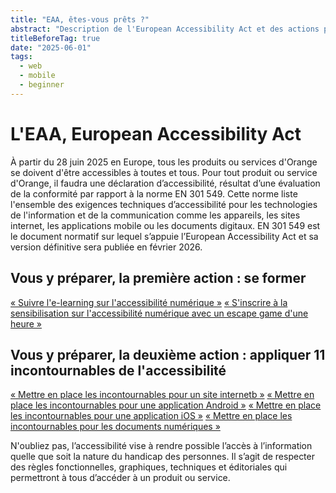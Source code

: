 ```yaml
---
title: "EAA, êtes-vous prêts ?"
abstract: "Description de l'European Accessibility Act et des actions possibles pour tout le monde chez Orange"
titleBeforeTag: true
date: "2025-06-01"
tags:
  - web
  - mobile
  - beginner
---
```

# L'EAA, European Accessibility Act
À partir du 28 juin 2025 en Europe, tous les produits ou services d'Orange se doivent d'être accessibles à toutes et tous.
Pour tout produit ou service d'Orange, il faudra une déclaration d’accessibilité, résultat d’une évaluation de la conformité par rapport à la norme EN 301 549. Cette norme liste l'ensemble des exigences techniques d’accessibilité pour les technologies de l'information et de la communication comme les appareils, les sites internet, les applications mobile ou les documents digitaux. EN 301 549 est le document normatif sur lequel s’appuie l’<span lang="en">European Accessibility Act</span> et sa version définitive sera publiée en février 2026.

## Vous y préparer, la première action : se former
[«&nbsp;Suivre l'e-learning sur l'accessibilité numérique&nbsp;»](https://orange.csod.com/ui/lms-learning-details/app/course/6a573c9c-9a0a-4285-97d1-841325a42bf4)
[«&nbsp;S'inscrire à la sensibilisation sur l'accessibilité numérique avec un escape game d'une heure&nbsp;»](https://orange.csod.com/ui/lms-learning-details/app/event/92f6ad77-277a-41d6-a614-29a976cfbf64)

## Vous y préparer, la deuxième action : appliquer 11 incontournables de l'accessibilité
[«&nbsp;Mettre en place les incontournables pour un site internetb&nbsp;»](https://a11y-guidelines.orange.com/fr/web/checklist-initiale/)
[«&nbsp;Mettre en place les incontournables pour une application Android&nbsp;»](https://a11y-guidelines.orange.com/fr/mobile/android/checklist/)
[«&nbsp;Mettre en place les incontournables pour une application iOS&nbsp;»](https://a11y-guidelines.orange.com/fr/mobile/ios/checklist/)
[«&nbsp;Mettre en place les incontournables pour les documents numériques&nbsp;»](https://a11y-guidelines.orange.com/fr/contenu-et-communication/incontournables/)

N'oubliez pas, l’accessibilité vise à rendre possible l’accès à l’information quelle que soit la nature du handicap des personnes.
Il s’agit de respecter des règles fonctionnelles, graphiques, techniques et éditoriales qui permettront à tous d’accéder à un produit ou service.
